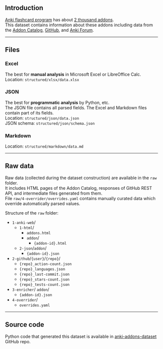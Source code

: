 ## Introduction

[Anki flashcard program](https://apps.ankiweb.net) has about [2 thousand addons](https://ankiweb.net/shared/addons).  
This dataset contains information about these addons including data from
the [Addon Catalog](https://ankiweb.net/shared/addons), [GitHub](https://github.com),
and [Anki Forum](https://forums.ankiweb.net).

---

## Files
### Excel
The best for **manual analysis** in Microsoft Excel or LibreOffice Calc.  
Location: `structured/xlsx/data.xlsx`

### JSON
The best for **programmatic analysis** by Python, etc.  
The JSON file contains all parsed fields. The Excel and Markdown files contain part of its fields.  
Location: `structured/json/data.json`  
JSON schema: `structured/json/schema.json`

### Markdown
Location: `structured/markdown/data.md`

---

## Raw data
Raw data (collected during the dataset construction) are available in the `raw` folder.  
It includes HTML pages of the Addon Catalog, responses of GitHub REST API,
and intermediate files generated from them.  
File `raw/4-overrider/overrides.yaml` contains manually curated data which override automatically parsed values.

Structure of the `raw` folder:
- `1-anki-web`/
    - `1-html`/
        - `addons.html`
        - `addon`/
            - `{addon-id}.html`
    - `2-json`/`addon`/
        - `{addon-id}.json`
- `2-github`/`{user}`/`{repo}`/
    - `{repo}_action-count.json`
    - `{repo}_languages.json`
    - `{repo}_last-commit.json`
    - `{repo}_stars-count.json`
    - `{repo}_tests-count.json`
- `3-enricher`/ `addon`/
    - `{addon-id}.json`
- `4-overrider`/
    - `overrides.yaml`

---

## Source code
Python code that generated this dataset is available in [anki-addons-dataset](https://github.com/Aleks-Ya/anki-addons-dataset) GitHub repo.

